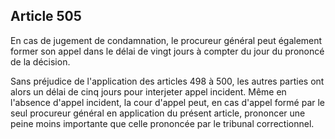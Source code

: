 Article 505
----
En cas de jugement de condamnation, le procureur général peut également former
son appel dans le délai de vingt jours à compter du jour du prononcé de la
décision.

Sans préjudice de l'application des articles 498 à 500, les autres parties ont
alors un délai de cinq jours pour interjeter appel incident. Même en l'absence
d'appel incident, la cour d'appel peut, en cas d'appel formé par le seul
procureur général en application du présent article, prononcer une peine moins
importante que celle prononcée par le tribunal correctionnel.
